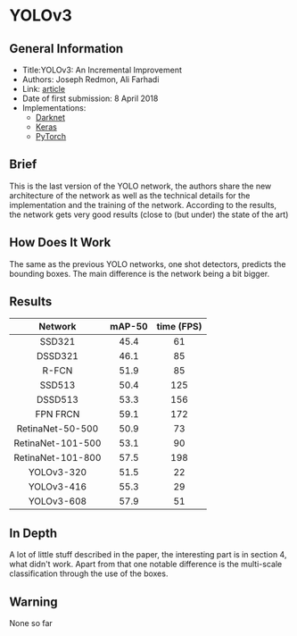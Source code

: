# YOLOv3

## General Information

- Title:YOLOv3: An Incremental Improvement
- Authors: Joseph Redmon, Ali Farhadi
- Link: [article](https://arxiv.org/pdf/1804.02767.pdf)
- Date of first submission: 8 April 2018
- Implementations:
    - [Darknet](https://pjreddie.com/darknet/yolo/)
    - [Keras](https://github.com/xiaochus/YOLOv3)
    - [PyTorch](https://github.com/ayooshkathuria/pytorch-yolo-v3)

## Brief

This is the last version of the YOLO network, the authors share the new architecture of the network as well as the technical details for the implementation and the training of the network. According to the results, the network gets very good results (close to (but under) the state of the art)

## How Does It Work

The same as the previous YOLO networks, one shot detectors, predicts the bounding boxes. The main difference is the network being a bit bigger.

## Results

| Network | mAP-50 | time (FPS) |
|:-------:|:------:|:----------:|
| SSD321 | 45.4 | 61 |
| DSSD321 | 46.1 | 85 |
| R-FCN | 51.9 | 85 |
| SSD513 | 50.4 | 125 |
| DSSD513 | 53.3 | 156 |
| FPN FRCN | 59.1 | 172 |
| RetinaNet-50-500 |50.9 | 73 |
| RetinaNet-101-500 | 53.1 |90 |
| RetinaNet-101-800 | 57.5 | 198 |
| YOLOv3-320 | 51.5 | 22 |
| YOLOv3-416 | 55.3 | 29 |
| YOLOv3-608 | 57.9 | 51 |

## In Depth

A lot of little stuff described in the paper, the interesting part is in section 4, what didn't work. Apart from that one notable difference is the multi-scale classification through the use of the boxes.


## Warning

None so far